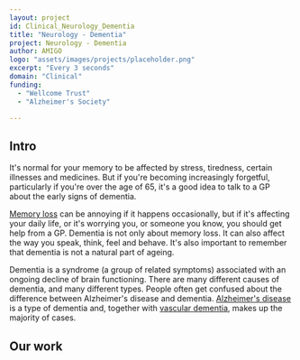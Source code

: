 ```yaml
---
layout: project
id: Clinical_Neurology_Dementia
title: "Neurology - Dementia"
project: Neurology - Dementia
author: AMIGO
logo: "assets/images/projects/placeholder.png"
excerpt: "Every 3 seconds"
domain: "Clinical"
funding:
  - "Wellcome Trust"
  - "Alzheimer's Society"

---
```


## Intro

It's normal for your memory to be affected by stress, tiredness, certain illnesses and medicines. But if you're becoming increasingly forgetful, particularly if you're over the age of 65, it's a good idea to talk to a GP about the early signs of dementia.

[Memory loss](https://www.nhs.uk/conditions/memory-loss-amnesia/) can be annoying if it happens occasionally, but if it's affecting your daily life, or it's worrying you, or someone you know, you should get help from a GP. Dementia is not only about memory loss. It can also affect the way you speak, think, feel and behave. It's also important to remember that dementia is not a natural part of ageing.

Dementia is a syndrome (a group of related symptoms) associated with an ongoing decline of brain functioning. There are many different causes of dementia, and many different types. People often get confused about the difference between Alzheimer's disease and dementia. [Alzheimer's disease](https://www.nhs.uk/conditions/alzheimers-disease/) is a type of dementia and, together with [vascular dementia](https://www.nhs.uk/conditions/vascular-dementia/), makes up the majority of cases.

## Our work
